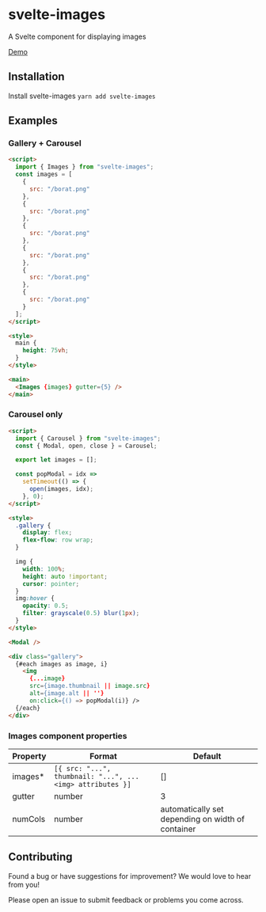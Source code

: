 # svelte-images
A Svelte component for displaying images

[Demo](https://sjafferi.github.io/svelte-images/)

## Installation

Install svelte-images
   `yarn add svelte-images`

## Examples

### Gallery + Carousel

```html
<script>
  import { Images } from "svelte-images";
  const images = [
    {
      src: "/borat.png"
    },
    {
      src: "/borat.png"
    },
    {
      src: "/borat.png"
    },
    {
      src: "/borat.png"
    },
    {
      src: "/borat.png"
    },
    {
      src: "/borat.png"
    }
  ];
</script>

<style>
  main {
    height: 75vh;
  }
</style>

<main>
  <Images {images} gutter={5} />
</main>
```

### Carousel only

```html
<script>
  import { Carousel } from "svelte-images";
  const { Modal, open, close } = Carousel;

  export let images = [];

  const popModal = idx =>
    setTimeout(() => {
      open(images, idx);
    }, 0);
</script>

<style>
  .gallery {
    display: flex;
    flex-flow: row wrap;
  }

  img {
    width: 100%;
    height: auto !important;
    cursor: pointer;
  }
  img:hover {
    opacity: 0.5;
    filter: grayscale(0.5) blur(1px);
  }
</style>

<Modal />

<div class="gallery">
  {#each images as image, i}
    <img
      {...image}
      src={image.thumbnail || image.src}
      alt={image.alt || ''}
      on:click={() => popModal(i)} />
  {/each}
</div>

```

### Images component properties

| Property | Format                                                    | Default                                           |
| -------- | --------------------------------------------------------- | ------------------------------------------------- |
| images*  | `[{ src: "...", thumbnail: "...", ...<img> attributes }]` | []                                                |  |
| gutter   | number                                                    | 3                                                 |  |
| numCols  | number                                                    | automatically set depending on width of container |
  
## Contributing

Found a bug or have suggestions for improvement? We would love to hear from you!

Please open an issue to submit feedback or problems you come across.
